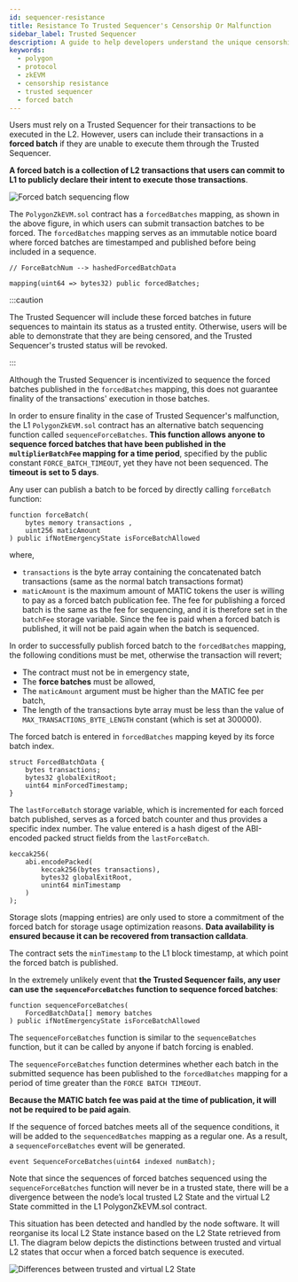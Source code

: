 ```yaml
---
id: sequencer-resistance
title: Resistance To Trusted Sequencer's Censorship Or Malfunction
sidebar_label: Trusted Sequencer
description: A guide to help developers understand the unique censorship and malfunction resistance methods of Polygon zkEVM.
keywords:
  - polygon
  - protocol
  - zkEVM
  - censorship resistance
  - trusted sequencer
  - forced batch
---
```


Users must rely on a Trusted Sequencer for their transactions to be executed in the L2. However, users can include their transactions in a **forced batch** if they are unable to execute them through the Trusted Sequencer.

**A forced batch is a collection of L2 transactions that users can commit to L1 to publicly declare their intent to execute those transactions**.

![Forced batch sequencing flow](figures/09l2-forced-batch-seq-flow.png)

The `PolygonZkEVM.sol` contract has a `forcedBatches` mapping, as shown in the above figure, in which users can submit transaction batches to be forced. The `forcedBatches` mapping serves as an immutable notice board where forced batches are timestamped and published before being included in a sequence.

```
// ForceBatchNum --> hashedForcedBatchData

mapping(uint64 => bytes32) public forcedBatches;
```

:::caution

The Trusted Sequencer will include these forced batches in future sequences to maintain its status as a trusted entity. Otherwise, users will be able to demonstrate that they are being censored, and the Trusted Sequencer's trusted status will be revoked.

:::

Although the Trusted Sequencer is incentivized to sequence the forced batches published in the `forcedBatches` mapping, this does not guarantee finality of the transactions' execution in those batches.

In order to ensure finality in the case of Trusted Sequencer's malfunction, the L1 `PolygonZkEVM.sol` contract has an alternative batch sequencing function called `sequenceForceBatches`. **This function allows anyone to sequence forced batches that have been published in the `multiplierBatchFee` mapping for a time period**, specified by the public constant `FORCE_BATCH_TIMEOUT`, yet they have not been sequenced. The **timeout is set to 5 days**.

Any user can publish a batch to be forced by directly calling `forceBatch` function:

```
function forceBatch(
	bytes memory transactions ,
	uint256 maticAmount
) public ifNotEmergencyState isForceBatchAllowed
```

​where,

- `transactions` is the byte array containing the concatenated batch transactions (same as the normal batch transactions format)
- `maticAmount` is the maximum amount of MATIC tokens the user is willing to pay as a forced batch publication fee. The fee for publishing a forced batch is the same as the fee for sequencing, and it is therefore set in the `batchFee` storage variable. Since the fee is paid when a forced batch is published, it will not be paid again when the batch is sequenced.

In order to successfully publish forced batch to the `forcedBatches` mapping, the following conditions must be met, otherwise the transaction will revert;

- The contract must not be in emergency state,
- The **force batches** must be allowed,
- The `maticAmount` argument must be higher than the MATIC fee per batch,
- The length of the transactions byte array must be less than the value of `MAX_TRANSACTIONS_BYTE_LENGTH` constant (which is set at 300000).

The forced batch is entered in `forcedBatches` mapping keyed by its force batch index.

```
struct ForcedBatchData { 
    bytes transactions; 
    bytes32 globalExitRoot; 
    uint64 minForcedTimestamp;
}
```

The `lastForceBatch` storage variable, which is incremented for each forced batch published, serves as a forced batch counter and thus provides a specific index number. The value entered is a hash digest of the ABI-encoded packed struct fields from the `lastForceBatch`.

```
keccak256(
	abi.encodePacked(
		keccak256(bytes transactions), 
		bytes32 globalExitRoot,
		unint64 minTimestamp
	) 
);
```

Storage slots (mapping entries) are only used to store a commitment of the forced batch for storage usage optimization reasons. **Data availability is ensured because it can be recovered from transaction calldata**.

The contract sets the `minTimestamp` to the L1 block timestamp, at which point the forced batch is published.

In the extremely unlikely event that **the Trusted Sequencer fails, any user can use the `sequenceForceBatches` function to sequence forced batches**:

```
function sequenceForceBatches(
	ForcedBatchData[] memory batches
) public ifNotEmergencyState isForceBatchAllowed
```

The `sequenceForceBatches` function is similar to the `sequenceBatches` function, but it can be called by anyone if batch forcing is enabled.

The `sequenceForceBatches` function determines whether each batch in the submitted sequence has been published to the `forcedBatches` mapping for a period of time greater than the `FORCE BATCH TIMEOUT`.

**Because the MATIC batch fee was paid at the time of publication, it will not be required to be paid again**.

If the sequence of forced batches meets all of the sequence conditions, it will be added to the `sequencedBatches` mapping as a regular one. As a result, a `sequenceForceBatches` event will be generated.

```
event SequenceForceBatches(uint64 indexed numBatch);
```

Note that since the sequences of forced batches sequenced using the `sequenceForceBatches` function will never be in a trusted state, there will be a divergence between the node’s local trusted L2 State and the virtual L2 State committed in the L1 PolygonZkEVM.sol contract.

This situation has been detected and handled by the node software. It will reorganise its local L2 State instance based on the L2 State retrieved from L1. The diagram below depicts the distinctions between trusted and virtual L2 states that occur when a forced batch sequence is executed.

![Differences between trusted and virtual L2 State](figures/10l2-diff-trustd-virtual-state.png)
